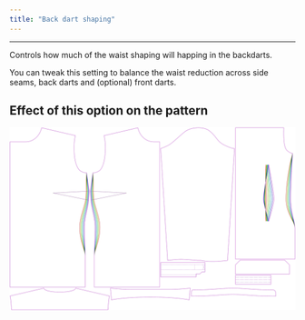 ```yaml
---
title: "Back dart shaping"
---
```


---

Controls how much of the waist shaping will happing in the backdarts.

You can tweak this setting to balance the waist reduction across side seams,
back darts and (optional) front darts.

## Effect of this option on the pattern

![This image shows the effect of this option by superimposing several variants that have a different value for this option](simone_backdartshaping_sample.svg "Effect of this option on the pattern")
